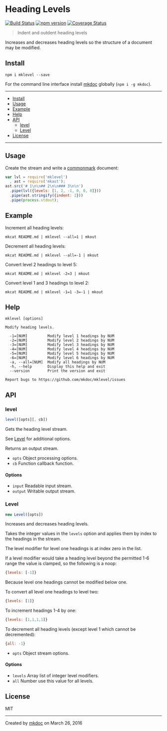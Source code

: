 # Heading Levels

[![Build Status](https://travis-ci.org/mkdoc/mklevel.svg?v=3)](https://travis-ci.org/mkdoc/mklevel)
[![npm version](http://img.shields.io/npm/v/mklevel.svg?v=3)](https://npmjs.org/package/mklevel)
[![Coverage Status](https://coveralls.io/repos/mkdoc/mklevel/badge.svg?branch=master&service=github&v=3)](https://coveralls.io/github/mkdoc/mklevel?branch=master)

> Indent and outdent heading levels

Increases and decreases heading levels so the structure of a document may be modified.

## Install

```
npm i mklevel --save
```

For the command line interface install [mkdoc][] globally (`npm i -g mkdoc`).

---

- [Install](#install)
- [Usage](#usage)
- [Example](#example)
- [Help](#help)
- [API](#api)
   - [level](#level)
   - [Level](#level-1)
- [License](#license)

---

## Usage

Create the stream and write a [commonmark][] document:

```javascript
var lvl = require('mklevel')
  , ast = require('mkast');
ast.src('# 1\n\n## 2\n\n### 3\n\n')
  .pipe(lvl({levels: [1, 2, -1, 0, 0, 0]}))
  .pipe(ast.stringify({indent: 2}))
  .pipe(process.stdout);
```

## Example

Increment all heading levels:

```shell
mkcat README.md | mklevel --all=1 | mkout
```

Decrement all heading levels:

```shell
mkcat README.md | mklevel --all=-1 | mkout
```

Convert level 2 headings to level 5:

```shell
mkcat README.md | mklevel -2=3 | mkout
```

Convert level 1 and 3 headings to level 2:

```shell
mkcat README.md | mklevel -1=1 -3=-1 | mkout
```

## Help

```
mklevel [options]

Modify heading levels.

  -1=[NUM]         Modify level 1 headings by NUM
  -2=[NUM]         Modify level 2 headings by NUM
  -3=[NUM]         Modify level 3 headings by NUM
  -4=[NUM]         Modify level 4 headings by NUM
  -5=[NUM]         Modify level 5 headings by NUM
  -6=[NUM]         Modify level 6 headings by NUM
  -a, --all=[NUM]  Modify all headings by NUM
  -h, --help       Display this help and exit
  --version        Print the version and exit

Report bugs to https://github.com/mkdoc/mklevel/issues
```

## API

### level

```javascript
level([opts][, cb])
```

Gets the heading level stream.

See [Level](#level-1) for additional options.

Returns an output stream.

* `opts` Object processing options.
* `cb` Function callback function.

#### Options

* `input` Readable input stream.
* `output` Writable output stream.

### Level

```javascript
new Level([opts])
```

Increases and decreases heading levels.

Takes the integer values in the `levels` option and applies them by index
to the headings in the stream.

The level modifier for level one headings is at index zero in the list.

If a level modifier would take a heading level beyond the permitted 1-6
range the value is clamped, so the following is a noop:

```javascript
{levels: [-1]}
```

Because level one headings cannot be modified below one.

To convert all level one headings to level two:

```javascript
{levels: [1]}
```

To increment headings 1-4 by one:

```javascript
{levels: [1,1,1,1]}
```

To decrement all heading levels (except level 1 which cannot be
decremented):

```javascript
{all: -1}
```

* `opts` Object stream options.

#### Options

* `levels` Array list of integer level modifiers.
* `all` Number use this value for all levels.

## License

MIT

---

Created by [mkdoc](https://github.com/mkdoc/mkdoc) on March 26, 2016

[mkdoc]: https://github.com/mkdoc/mkdoc
[commonmark]: http://commonmark.org
[jshint]: http://jshint.com
[jscs]: http://jscs.info

